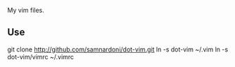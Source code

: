 My vim files.

Use
---

  git clone http://github.com/samnardoni/dot-vim.git
  ln -s dot-vim ~/.vim
  ln -s dot-vim/vimrc ~/.vimrc

